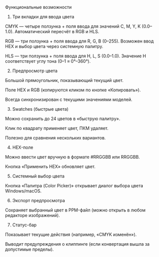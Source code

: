 Функциональные возможности
1. Три вкладки для ввода цвета

CMYK — четыре ползунка + поля ввода для значений C, M, Y, K (0.0–1.0).
Автоматический пересчёт в RGB и HLS.

RGB — три ползунка + поля ввода для R, G, B (0–255).
Возможен ввод HEX и выбор цвета через системную палитру.

HLS — три ползунка + поля ввода для H, L, S (0.0–1.0).
Значение H соответствует углу тона (0–1 ≡ 0°–360°).

2. Предпросмотр цвета

Большой прямоугольник, показывающий текущий цвет.

Поле HEX и RGB (копируются кликом по кнопке «Копировать»).

Всегда синхронизирован с текущими значениями моделей.

3. Swatches (быстрые цвета)

Можно сохранить до 24 цветов в «быструю палитру».

Клик по квадрату применяет цвет, ПКМ удаляет.

Полезно для сравнения нескольких вариантов.

4. HEX-поле

Можно ввести цвет вручную в формате #RRGGBB или RRGGBB.

Кнопка «Применить HEX» обновляет цвет.

5. Системный выбор цвета

Кнопка «Палитра (Color Picker)» открывает диалог выбора цвета Windows/macOS.

6. Экспорт предпросмотра

Сохраняет выбранный цвет в PPM-файл (можно открыть в любом редакторе изображений).

7. Статус-бар

Показывает текущие действия (например, «CMYK изменён»).

Выводит предупреждения о клиппинге (если конвертация вышла за допустимые пределы).